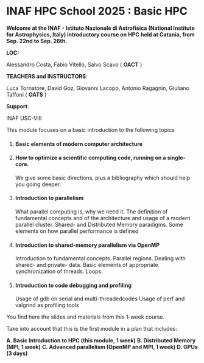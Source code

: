 # INAF HPC School 2025 : Basic HPC
**Welcome at the INAF - Istituto Nazionale di Astrofisica (National Institute for Astrophysics, Italy) introductory course on HPC held at Catania, from Sep. 22nd to Sep. 26th.**

**LOC:**

Alessandro Costa, Fabio Vitello, Salvo Scavo ( **OACT** )

**TEACHERS and INSTRUCTORS**:

Luca Tornatore, David Goz, Giovanni Lacopo, Antonio Ragagnin, Giuliano Taffoni ( **OATS** )

**Support**:

INAF USC-VIII



This module focuses on a basic introduction to the following topics

1. #### Basic elements of modern computer architecture

2. #### How to optimize a scientific computing code, running on a single-core.

   We give some basic directions, plus a bibliography which should help you going deeper.

3. #### Introduction to parallelism

   What parallel computing is, why we need it.
   The definition of fundamental concepts and of the architecture and usage of a modern parallel cluster.
   Shared- and Distributed Memory paradigms.
   Some elements on how parallel performance is defined

4. #### Introduction to shared-memory parallelism via OpenMP

   Introduction to fundamental concepts.
   Parallel regions.
   Dealing with shared- and private- data.
   Basic elements of appropriate synchronization of threads.
   Loops.

5. #### Introduction to code debugging and profiling

   Usage of gdb on serial and multi-threadedcodes
   Usage of perf and valgrind as profiling tools

You find here the slides and materials from this 1-week course.

Take into account that this is the first module in a plan that includes:

**A. Basic Introduction to HPC (this module, 1 week)**
**B. Distributed Memory (MPI, 1 week)**
**C. Advanced parallelism (OpenMP and MPI, 1 week)**
**D. GPUs (3 days)**
